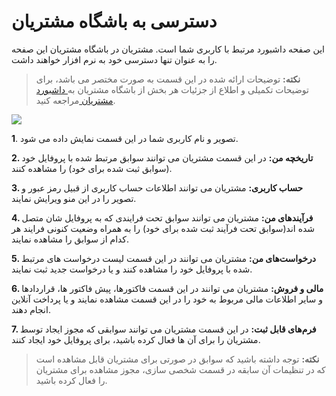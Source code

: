 # دسترسی به باشگاه مشتریان

این صفحه داشبورد مرتبط با کاربری شما است. مشتریان در باشگاه مشتریان این صفحه را به عنوان تنها دسترسی خود به نرم افزار خواهند داشت.

> **نکته:** توضیحات ارائه شده در این قسمت به صورت مختصر می باشد، برای توضیحات تکمیلی و اطلاع از جزئیات هر بخش از باشگاه مشتریان به[ داشبورد مشتریان ](https://github.com/1stco/PayamGostarDocs/tree/master/help%202.5.4/Supplementary-modules/customer-club/Customer-dashboard/Customer-dashboard.md)مراجعه کنید.

![](MyProfile.jpg)

**1**. تصویر و نام کاربری شما در این قسمت نمایش داده می شود.

**2. تاریخچه من:** در این قسمت مشتریان می توانند سوابق مرتبط شده با پروفایل خود (سوابق ثبت شده برای خود) را مشاهده کنند.

**3. حساب کاربری:** مشتریان می توانند اطلاعات حساب کاربری از قبیل رمز عبور و تصویر را در این منو ویرایش نمایند.

**4. فرآیند‌های من:** مشتریان می توانند سوابق تحت فرایندی که به پروفایل شان متصل شده اند(سوابق تحت فرآیند ثبت شده برای خود)  را به همراه وضعیت کنونی فرایند هر کدام از سوابق را مشاهده نمایند.

**5. درخواست‌های من:** مشتریان می توانند در این قسمت لیست درخواست های مرتبط شده با پروفایل خود را مشاهده کنند و یا درخواست جدید ثبت نمایند.

**6. مالی و فروش:**  مشتریان می توانند در این قسمت  فاکتورها، پیش فاکتور ها، قراردادها و سایر اطلاعات مالی مربوط به خود را در این قسمت مشاهده نمایند و یا پرداخت آنلاین انجام دهند. 

**7. فرم‌های قابل ثبت:** در این قسمت مشتریان می توانند سوابقی که مجوز ایجاد توسط مشتریان را برای آن ها فعال کرده باشید، برای پروفایل خود ایجاد کنند.

> **نکته:** توجه داشته باشید که سوابق در صورتی برای مشتریان قابل مشاهده است که در تنظیمات آن سابقه در قسمت شخصی سازی، مجوز مشاهده برای مشتریان را فعال کرده باشید.

